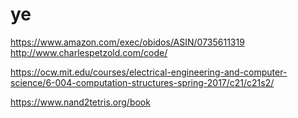 # ye
https://www.amazon.com/exec/obidos/ASIN/0735611319
http://www.charlespetzold.com/code/

https://ocw.mit.edu/courses/electrical-engineering-and-computer-science/6-004-computation-structures-spring-2017/c21/c21s2/

https://www.nand2tetris.org/book
